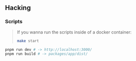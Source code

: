 ## Hacking

### Scripts

> If you wanna run the scripts inside of a docker container:
>
> ```sh
> make start
> ```

```sh
pnpm run dev # -> http://localhost:3000/
pnpm run build # -> packages/app/dist/
```
